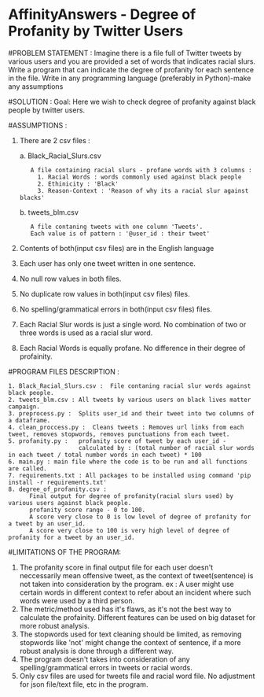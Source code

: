 # AffinityAnswers - Degree of Profanity by Twitter Users

#PROBLEM STATEMENT :
 Imagine there is a file full of Twitter tweets by various users and you are provided a set of words that indicates racial slurs. Write a program that can indicate the degree of profanity for each sentence in the file. Write in any programming language (preferably in Python)-make any assumptions

#SOLUTION :
Goal:
Here we wish to check degree of profanity against black people by twitter users. 



#ASSUMPTIONS : 

1. There are 2 csv files :  

      a. Black_Racial_Slurs.csv  

          A file containing racial slurs - profane words with 3 columns :
            1. Racial Words : words commonly used against black people
            2. Ethinicity : 'Black'
            3. Reason-Context : 'Reason of why its a racial slur against blacks'


      b. tweets_blm.csv

          A file contaning tweets with one column 'Tweets'. 
          Each value is of pattern : '@user_id : their tweet'


  2. Contents of both(input csv files)  are in the English language
  3. Each user has only one tweet written in one sentence.
  4. No null row values in both files.
  5. No duplicate row values in both(input csv files) files.
  6. No spelling/grammatical errors in both(input csv files) files.
  7. Each Racial Slur words is just a single word. No combination of two or three words is used as a racial slur word.
  8. Each Racial Words is equally profane. No difference in their degree of profainity. 


#PROGRAM FILES DESCRIPTION :

    1. Black_Racial_Slurs.csv :  File contaning racial slur words against black people.
    2. tweets_blm.csv : All tweets by various users on black lives matter campaign.
    3. preprocess.py :  Splits user_id and their tweet into two columns of a dataframe.
    4. clean_proccess.py :  Cleans tweets : Removes url links from each tweet, removes stopwords, removes punctuations from each tweet.
    5. profanity.py :   profanity score of tweet by each user_id - 
                        calculated by : (total number of racial slur words in each tweet / total number words in each tweet) * 100
    6. main.py : main file where the code is to be run and all functions are called.
    7. requirements.txt : All packages to be installed using command 'pip install -r requirements.txt'
    8. degree_of_profanity.csv :
          Final output for degree of profanity(racial slurs used) by various users against black people.
          profanity score range - 0 to 100.
          A score very close to 0 is low level of degree of profanity for a tweet by an user_id.
          A score very close to 100 is very high level of degree of profanity for a tweet by an user_id.



#LIMITATIONS OF THE PROGRAM:

1. The profanity score in final output file for each user doesn't neccessarily mean offensive tweet, as the context of tweet(sentence) is not taken into consideration by the program.
ex : A user might use certain words in different context to refer about an incident where such words were used by a third person.
2. The metric/method used has it's flaws, as it's not the best way to calculate the profainity. Different features can be used on big dataset for more robust     analysis. 
3. The stopwords used for text cleaning should be limited, as removing stopwords like 'not' might change the context of sentence, if a more robust analysis is done
through a different way. 
4. The program doesn't takes into consideration of any spelling/grammatical errors in tweets or racial words.
5. Only csv files are used for tweets file and racial word file. No adjustment for json file/text file, etc in the program.

